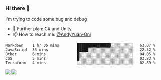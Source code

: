 ### Hi there 👋

I'm trying to code some bug and debug

- 🌱 Further plan: C# and Unity
- 📫 How to reach me: [@AndyYuan-Oni](https://github.com/AndyYuan-Oni)


<!--START_SECTION:waka-->
```text
Markdown    1 hr 35 mins        ███████████████░░░░░░░░░░   63.07 % 
JavaScript  33 mins             █████░░░░░░░░░░░░░░░░░░░░   22.52 % 
Other       6 mins              █░░░░░░░░░░░░░░░░░░░░░░░░   04.05 % 
CSS         5 mins              █░░░░░░░░░░░░░░░░░░░░░░░░   03.83 % 
Terraform   4 mins              ░░░░░░░░░░░░░░░░░░░░░░░░░   02.89 %
```
<!--END_SECTION:waka-->

  <!--**AndyYuan-Oni/AndyYuan-Oni** is a ✨ _special_ ✨ repository because its `README.md` (this file) appears on your GitHub profile.-->
<!--[![Top Langs](https://github-readme-stats.vercel.app/api/top-langs/?username=AndyYUan-Oni&layout=compact)](https://github.com/AndyYUan-Oni/github-readme-stats)-->
<a href="https://github.com/AndyYUan-Oni/github-readme-stats">
  <img align="left" src="https://github-readme-stats.vercel.app/api?username=AndyYUan-Oni&hide=stars" />
</a>
<a href="https://github.com/AndyYUan-Oni/github-readme-stats">
  <img align="left" src="https://github-readme-stats.vercel.app/api/top-langs/?username=AndyYUan-Oni&layout=compact" />
</a>

